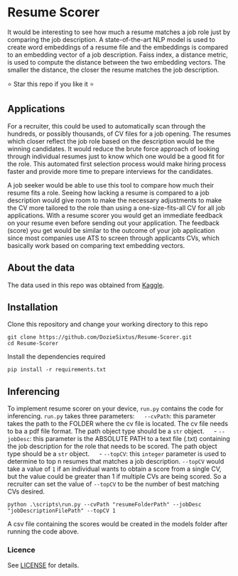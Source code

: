 # Resume Scorer
It would be interesting to see how much a resume matches a job role just by comparing the job description. A state-of-the-art NLP model is used to create word embeddings of a resume file and the embeddings is compared to an embedding vector of a job description. Faiss index, a distance metric, is used to compute the distance between the two embedding vectors. The smaller the distance, the closer the resume matches the job description.

⭐️ Star this repo if you like it ⭐️

## Applications
For a recruiter, this could be used to automatically scan through the hundreds, or possibly thousands, of CV files for a job opening. The resumes which closer reflect the job role based on the description would be the winning candidates. It would reduce the brute force approach of looking through individual resumes just to know which one would be a good fit for the role. This automated first selection process would make hiring process faster and provide more time to prepare interviews for the candidates. 

A job seeker would be able to use this tool to compare how much their resume fits a role. Seeing how lacking a resume is compared to a job description would give room to make the necessary adjustments to make the CV more tailored to the role than using a one-size-fits-all CV for all job applications. With a resume scorer you would get an immediate feedback on your resume even before sending out your application. The feedback (score) you get would be similar to the outcome of your job application since most companies use ATS to screen through applicants CVs, which basically work based on comparing text embedding vectors.

## About the data
The data used in this repo was obtained from [Kaggle](https://www.kaggle.com/datasets/snehaanbhawal/resume-dataset). 

## Installation
Clone this repository and change your working directory to this repo
```
git clone https://github.com/DozieSixtus/Resume-Scorer.git
cd Resume-Scorer
```
Install the dependencies required
```
pip install -r requirements.txt
```

## Inferencing
To implement resume scorer on your device, `run.py` contains the code for inferencing. `run.py` takes three parameters:
&emsp; `--cvPath`: this parameter takes the path to the FOLDER where the cv file is located. The cv file needs to ba a pdf file format. The path object type should be a `str` object.
&emsp; - `--jobDesc`: this parameter is the ABSOLUTE PATH to a text file (.txt) containing the job description for the role that needs to be scored. The path object type should be a `str` object.
&emsp; - `--topCV`: this `integer` parameter is used to determine to top n resumes that matches a job description. `--topCV` would take a value of `1` if an individual wants to obtain a score from a single CV, but the value could be greater than 1 if multiple CVs are being scored. So a recruiter can set the value of `--topCV` to be the number of best matching CVs desired.

```
python .\scripts\run.py --cvPath "resumeFolderPath" --jobDesc "jobDescriptionFilePath" --topCV 1
```
A csv file containing the scores would be created in the models folder after running the code above.
### Licence
See [LICENSE](LICENSE) for details.